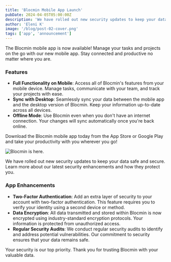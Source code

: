 ```yaml
---
title: 'Blocmin Mobile App Launch'
pubDate: 2024-04-05T05:00:00Z
description: 'We have rolled out new security updates to keep your data safe and secure. Learn more about our latest security enhancements and how they protect you.'
author: 'Eleni K'
image: '/blog/post-02-cover.png'
tags: ['app', 'announcement']
---
```


The Blocmin mobile app is now available! Manage your tasks and projects on the go with our new mobile app. Stay connected and productive no matter where you are.

### Features

- **Full Functionality on Mobile**: Access all of Blocmin's features from your mobile device. Manage tasks, communicate with your team, and track your projects with ease.
- **Sync with Desktop**: Seamlessly sync your data between the mobile app and the desktop version of Blocmin. Keep your information up-to-date across all devices.
- **Offline Mode**: Use Blocmin even when you don't have an internet connection. Your changes will sync automatically once you're back online.

Download the Blocmin mobile app today from the App Store or Google Play and take your productivity with you wherever you go!

![Blocmin is here.](/blog/post-02.png)

We have rolled out new security updates to keep your data safe and secure. Learn more about our latest security enhancements and how they protect you.

### App Enhancements

- **Two-Factor Authentication**: Add an extra layer of security to your account with two-factor authentication. This feature requires you to verify your identity using a second device or method.
- **Data Encryption**: All data transmitted and stored within Blocmin is now encrypted using industry-standard encryption protocols. Your information is protected from unauthorized access.
- **Regular Security Audits**: We conduct regular security audits to identify and address potential vulnerabilities. Our commitment to security ensures that your data remains safe.

Your security is our top priority. Thank you for trusting Blocmin with your valuable data.
